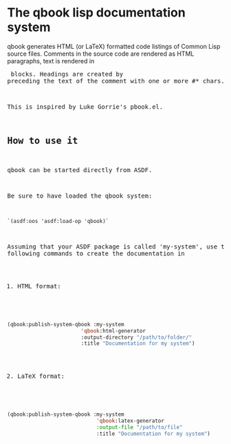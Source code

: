# The qbook lisp documentation system

qbook generates HTML (or LaTeX) formatted code listings of Common Lisp source files. Comments in the source code are rendered as HTML paragraphs, text is rendered in <pre> blocks. Headings are created by preceding the text of the comment with one or more #\* chars.

This is inspired by Luke Gorrie's pbook.el.

## How to use it

qbook can be started directly from ASDF.

Be sure to have loaded the qbook system:

    `(asdf:oos 'asdf:load-op 'qbook)`

Assuming that your ASDF package is called 'my-system', use the following
commands to create the documentation in

1) HTML format:

```lisp

(qbook:publish-system-qbook :my-system
                        'qbook:html-generator
                        :output-directory "/path/to/folder/"
                        :title "Documentation for my system")
```                             

2) LaTeX format:

```lisp

(qbook:publish-system-qbook :my-system
                             'qbook:latex-generator
                             :output-file "/path/to/file"
                             :title "Documentation for my system")
```
